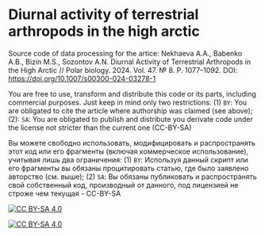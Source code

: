 # Diurnal activity of terrestrial arthropods in the high arctic

Source code of data processing for the artice: Nekhaeva A.A., Babenko A.B., Bizin M.S., Sozontov A.N. Diurnal Activity of Terrestrial Arthropods in the High Arctic // Polar biology. 2024. Vol. 47. № 8. P. 1077–1092. 
DOI: https://doi.org/10.1007/s00300-024-03278-1

You are free to use, transform and distribute this code or its parts, including commercial purposes. Just keep in mind only two restrictions: (1) `BY`: You are obligated to cite the article where authorship was claimed (see above); (2): `SA`: You are obligated to publish and distribute you derivate code under the license not stricter than the current one (CC-BY-SA)

Вы можете свободно использовать, модифицировать и распространять этот код или его фрагменты (включая коммерческое использование), учитывая лишь два ограничения: (1) `BY`: Используя данный скрипт или его фрагменты вы обязаны процитировать cтатью, где было заявлено авторство (см. выше); (2) `SA`: Вы обязаны публиковать и распространять свой собственный код, производный от данного, под лицензией не строже чем текущая - СС-BY-SA



[![CC BY-SA 4.0][cc-by-sa-shield]][cc-by-sa]

[![CC BY-SA 4.0][cc-by-sa-image]][cc-by-sa]

[cc-by-sa]: http://creativecommons.org/licenses/by-sa/4.0/
[cc-by-sa-image]: https://licensebuttons.net/l/by-sa/4.0/88x31.png
[cc-by-sa-shield]: https://img.shields.io/badge/License-CC%20BY--SA%204.0-lightgrey.svg
